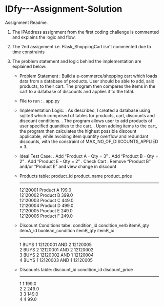 # IDfy---Assignment-Solution
Assignment Readme.


1. The IPAddress assignment from the first coding challenge is commented and explains the logic and flow.

2. The 2nd assignment i.e. Flask_ShoppingCart isn't commented due to time constraints

3. The problem statement and logic behind the implementation are explained below:
	
	- Problem Statement : Build a e-commerce/shopping cart which loads data from a database of products. User should be able to 
				add, said products, to their cart. The program then compares the items in the cart to a database of
				discounts and applies it to the total.
	
	- File to run :
		. app.py
					
	- Implementation Logic:
		. As described, I created a database using sqlite3 which comprised of tables for products, cart, discounts and 
			discount conditions.
		. The program allows user to add products of user specified quantities to the cart.
		. Upon adding items to the cart, the program then calculates the highest possible discount applicable, while 
			avoiding item quantity overflow and redundant discounts, with the constraint of MAX_NO_OF_DISCOUNTS_APPLIED = 3.

	- Ideal Test Case:
		. Add “Product A - Qty = 3”
		. Add “Product B - Qty = 2”
		. Add “Product E - Qty = 2”
		. Check Cart
		. Remove “Product B” and/or “Product E” and view change in discount
	
	- Products table:
		product_id            product_name  product_price
		--------------------  ------------  -------------
		12120001              Product A     199.0        
		12120002              Product B     399.0        
		12120003              Product C     449.0        
		12120004              Product D     499.0        
		12120005              Product E     249.0        
		12120006              Product F     249.0   
	

	- Discount Conditions tabe:
		condition_id          condition_verb  itemA_qty   itemA_id    boolean_condition  itemB_qty   itemB_id  
		--------------------  --------------  ----------  ----------  -----------------  ----------  ----------
		1                     BUYS            1           12120001    AND                2           12120005  
		2                     BUYS            2           12120001    AND                2           12120002  
		3                     BUYS            2           12120002    AND                1           12120004  
		4                     BUYS            1           12120003    AND                1           12120005
	
	
		
	- Discounts table:
		discount_id           condition_id  discount_price
		--------------------  ------------  --------------
		1                     1             199.0         
		2                     2             249.0         
		3                     3             149.0         
		4                     4             99.0        
 
